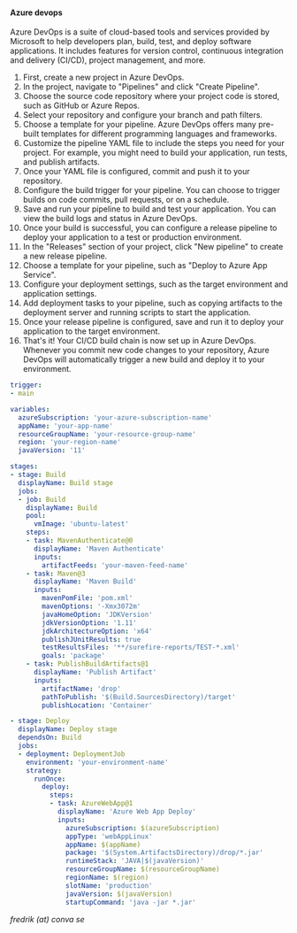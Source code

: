 #### Azure devops
Azure DevOps is a suite of cloud-based tools and services provided by Microsoft to help developers plan, build, test, and deploy software applications. 
It includes features for version control, continuous integration and delivery (CI/CD), project management, and more. 

1. First, create a new project in Azure DevOps.
2. In the project, navigate to "Pipelines" and click "Create Pipeline".
3. Choose the source code repository where your project code is stored, such as GitHub or Azure Repos.
4. Select your repository and configure your branch and path filters.
5. Choose a template for your pipeline. Azure DevOps offers many pre-built templates for different programming languages and frameworks.
6. Customize the pipeline YAML file to include the steps you need for your project. For example, you might need to build your application, run tests, and publish artifacts.
7. Once your YAML file is configured, commit and push it to your repository.
8. Configure the build trigger for your pipeline. You can choose to trigger builds on code commits, pull requests, or on a schedule.
9. Save and run your pipeline to build and test your application. You can view the build logs and status in Azure DevOps.
10. Once your build is successful, you can configure a release pipeline to deploy your application to a test or production environment.
11. In the "Releases" section of your project, click "New pipeline" to create a new release pipeline.
12. Choose a template for your pipeline, such as "Deploy to Azure App Service".
13. Configure your deployment settings, such as the target environment and application settings.
14. Add deployment tasks to your pipeline, such as copying artifacts to the deployment server and running scripts to start the application.
15. Once your release pipeline is configured, save and run it to deploy your application to the target environment.
16. That's it! Your CI/CD build chain is now set up in Azure DevOps. Whenever you commit new code changes to your repository, Azure DevOps will automatically trigger a new build and deploy it to your environment.

```yaml
trigger:
- main

variables:
  azureSubscription: 'your-azure-subscription-name'
  appName: 'your-app-name'
  resourceGroupName: 'your-resource-group-name'
  region: 'your-region-name'
  javaVersion: '11'

stages:
- stage: Build
  displayName: Build stage
  jobs:
  - job: Build
    displayName: Build
    pool:
      vmImage: 'ubuntu-latest'
    steps:
    - task: MavenAuthenticate@0
      displayName: 'Maven Authenticate'
      inputs:
        artifactFeeds: 'your-maven-feed-name'
    - task: Maven@3
      displayName: 'Maven Build'
      inputs:
        mavenPomFile: 'pom.xml'
        mavenOptions: '-Xmx3072m'
        javaHomeOption: 'JDKVersion'
        jdkVersionOption: '1.11'
        jdkArchitectureOption: 'x64'
        publishJUnitResults: true
        testResultsFiles: '**/surefire-reports/TEST-*.xml'
        goals: 'package'
    - task: PublishBuildArtifacts@1
      displayName: 'Publish Artifact'
      inputs:
        artifactName: 'drop'
        pathToPublish: '$(Build.SourcesDirectory)/target'
        publishLocation: 'Container'

- stage: Deploy
  displayName: Deploy stage
  dependsOn: Build
  jobs:
  - deployment: DeploymentJob
    environment: 'your-environment-name'
    strategy:
      runOnce:
        deploy:
          steps:
          - task: AzureWebApp@1
            displayName: 'Azure Web App Deploy'
            inputs:
              azureSubscription: $(azureSubscription)
              appType: 'webAppLinux'
              appName: $(appName)
              package: '$(System.ArtifactsDirectory)/drop/*.jar'
              runtimeStack: 'JAVA|$(javaVersion)'
              resourceGroupName: $(resourceGroupName)
              regionName: $(region)
              slotName: 'production'
              javaVersion: $(javaVersion)
              startupCommand: 'java -jar *.jar'
```

_fredrik (at) conva se_ 